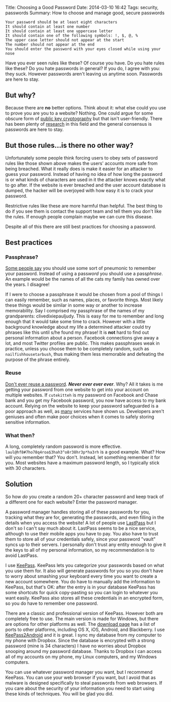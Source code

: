 Title: Choosing a Good Password
Date: 2014-03-10 16:42
Tags: security, passwords
Summary: How to choose and manage good, secure passwords

```
Your password should be at least eight characters
It should contain at least one number
It should contain at least one uppercase letter
It should contain one of the following symbols: !, $, @, %
The upper case letter should not appear at the start
The number should not appear at the end
You should enter the password with your eyes closed while using your nose
```

Have you ever seen rules like these? Of course you have. Do you hate rules like these? Do you hate passwords in general? If you do, I agree with you: they suck. However passwords aren't leaving us anytime soon. Passwords are here to stay. 

## But why?

Because there are **no** better options. Think about it: what else could you use to prove you are you to a website? Nothing. One could argue for some obscure form of [public key cryptography](https://en.wikipedia.org/wiki/Public-key_cryptography) but that isn't user-friendly. There has been plenty of [research](https://research.microsoft.com/apps/pubs/?id=161585) in this field and the general consensus is passwords are here to stay.

## But those rules...is there no other way?

Unfortunately some people think forcing users to obey sets of password rules like those shown above makes the users' accounts more safe from being breached. What it really does is make it easier for an attacker to guess your password. Instead of having no idea of how long the password is or what kinds of characters are used in it the attacker knows exactly what to go after. If the website is ever breached and the user account database is dumped, the hacker will be overjoyed with how easy it is to crack your password. 

Restrictive rules like these are more harmful than helpful. The best thing to do if you see them is contact the support team and tell them you don't like the rules. If enough people complain maybe we can cure this disease. 

Despite all of this there are still best practices for choosing a password. 

## Best practices

### Passphrase?

[Some people say](https://xkcd.com/936/) you should use some sort of pneumonic to remember your password. Instead of using a pass*word* you should use a pass*phrase*. An example would be the names of all the cats my family has owned over the years. I disagree!

If I were to choose a passphrase it would be chosen from a pool of things I can easily remember, such as names, places, or favorite things. Most likely these things would be similar in some way or another to increase memorability. Say I comprised my passphrase of the names of my grandparents: clivedixiepauljudy. This is easy for me to remember and long enough that it would take some time to crack. However with a little background knowledge about my life a determined attacker could try phrases like this until s/he found my phrase! It is **not** hard to find out personal information about a person. Facebook connections give away a lot, and most Twitter profiles are public. This makes passphrases weak in practice, unless you choose them to be completely random, such as `nailfishhousetarbush`, thus making them less memorable and defeating the purpose of the phrase entirely. 

### Reuse

[Don't ever reuse a password](https://xkcd.com/792/). __*Never ever ever ever*__. Why? All it takes is me getting your password from one website to get into your account on multiple websites. If `cutekitteh` is my password on Facebook and Chase bank and you get my Facebook password, you now have access to my bank account. Relying on the website to keep your password safeguarded is a poor approach as well, as [many](http://thinkprogress.org/security/2013/12/31/3108661/10-biggest-privacy-security-breaches-rocked-2013/#) services have shown us. Developers aren't geniuses and often make poor choices when it comes to safely storing sensitive information. 

### What then?

A long, completely random password is more effective. `laul@hf8#7ho78q4roa$3hah3^o8r38hr3p*ha3rh` is a good example. What? How will you remember that? You don't. Instead, let something remember it for you. Most websites have a maximum password length, so I typically stick with 30 characters. 

## Solution

So how *do* you create a random 20+ character password and keep track of a different one for each website? Enter the password manager. 

A password manager handles storing all of these passwords for you, tracking what they are for, generating the passwords, and even filling in the details when you access the website! A lot of people use [LastPass](https://lastpass.com/) but I don't so I can't say much about it. LastPass seems to be a nice service, although to use their mobile apps you have to pay. You also have to trust them to store all of your credentials safely, since your password "vault" syncs up to their servers. I personally don't trust any entity enough to give it the keys to all of my personal information, so my recommendation is to avoid LastPass.

I use [KeePass](http://keepass.info/). KeePass lets you categorize your passwords based on what you use them for. It also will generate passwords for you so you don't have to worry about smashing your keyboard every time you want to create a new account somewhere. You do have to manually add the information to KeePass, but that's OK: after the entry is in your database KeePass has some shortcuts for quick copy-pasting so you can login to whatever you want easily. KeePass also stores all these credentials in an encrypted form, so you do have to remember one password. 

There are a classic and professional version of KeePass. However both are completely free to use. The main version is made for Windows, but there are options for other platforms as well. The [download page](http://keepass.info/download.html) has a list of ports to other platforms, including OS X, iOS, Android, and Blackberry. I use [KeePass2Android](https://play.google.com/store/apps/details?id=keepass2android.keepass2android) and it is great. I sync my database from my computer to my phone with Dropbox. Since the database is encrypted with a strong password (mine is 34 characters) I have no worries about Dropbox snooping around my password database. Thanks to Dropbox I can access all of my accounts on my phone, my Linux computers, and my Windows computers. 

You can use whatever password manager you want, but I recommend KeePass. You can use your web browser if you want, but I avoid that as malware is designed specifically to steal passwords from web browsers. If you care about the security of your information you need to start using these kinds of techniques. You will be glad you did. 
